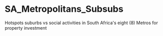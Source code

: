 # SA_Metropolitans_Subsubs
Hotspots suburbs vs social activities in South Africa's eight (8) Metros for property investment
